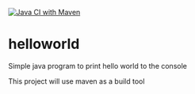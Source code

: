 [![Java CI with Maven](https://github.com/mike-brooks-net/helloworld/actions/workflows/maven.yml/badge.svg)](https://github.com/mike-brooks-net/helloworld/actions/workflows/maven.yml)
# helloworld
Simple java program to print hello world to the console

This project will use maven as a build tool
